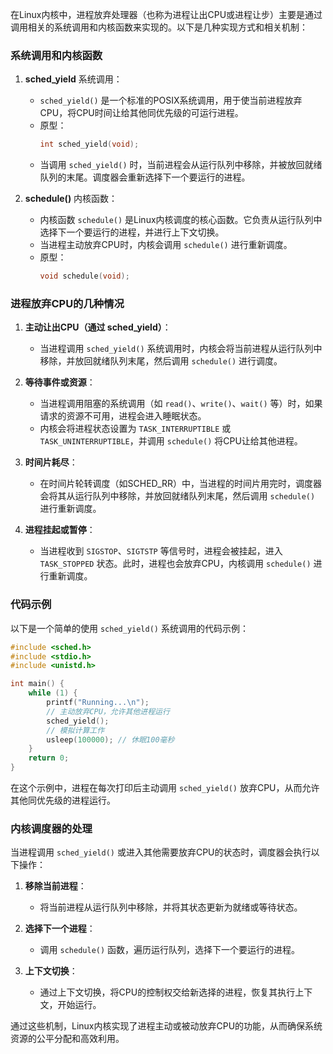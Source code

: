 在Linux内核中，进程放弃处理器（也称为进程让出CPU或进程让步）主要是通过调用相关的系统调用和内核函数来实现的。以下是几种实现方式和相关机制：

### 系统调用和内核函数

1. **sched_yield** 系统调用：
    - `sched_yield()` 是一个标准的POSIX系统调用，用于使当前进程放弃CPU，将CPU时间让给其他同优先级的可运行进程。
    - 原型：
      ```c
      int sched_yield(void);
      ```
    - 当调用 `sched_yield()` 时，当前进程会从运行队列中移除，并被放回就绪队列的末尾。调度器会重新选择下一个要运行的进程。

2. **schedule()** 内核函数：
    - 内核函数 `schedule()` 是Linux内核调度的核心函数。它负责从运行队列中选择下一个要运行的进程，并进行上下文切换。
    - 当进程主动放弃CPU时，内核会调用 `schedule()` 进行重新调度。
    - 原型：
      ```c
      void schedule(void);
      ```

### 进程放弃CPU的几种情况

1. **主动让出CPU（通过 sched_yield）**：
    - 当进程调用 `sched_yield()` 系统调用时，内核会将当前进程从运行队列中移除，并放回就绪队列末尾，然后调用 `schedule()` 进行调度。

2. **等待事件或资源**：
    - 当进程调用阻塞的系统调用（如 `read()`、`write()`、`wait()` 等）时，如果请求的资源不可用，进程会进入睡眠状态。
    - 内核会将进程状态设置为 `TASK_INTERRUPTIBLE` 或 `TASK_UNINTERRUPTIBLE`，并调用 `schedule()` 将CPU让给其他进程。

3. **时间片耗尽**：
    - 在时间片轮转调度（如SCHED_RR）中，当进程的时间片用完时，调度器会将其从运行队列中移除，并放回就绪队列末尾，然后调用 `schedule()` 进行重新调度。

4. **进程挂起或暂停**：
    - 当进程收到 `SIGSTOP`、`SIGTSTP` 等信号时，进程会被挂起，进入 `TASK_STOPPED` 状态。此时，进程也会放弃CPU，内核调用 `schedule()` 进行重新调度。

### 代码示例

以下是一个简单的使用 `sched_yield()` 系统调用的代码示例：

```c
#include <sched.h>
#include <stdio.h>
#include <unistd.h>

int main() {
    while (1) {
        printf("Running...\n");
        // 主动放弃CPU，允许其他进程运行
        sched_yield();
        // 模拟计算工作
        usleep(100000); // 休眠100毫秒
    }
    return 0;
}
```

在这个示例中，进程在每次打印后主动调用 `sched_yield()` 放弃CPU，从而允许其他同优先级的进程运行。

### 内核调度器的处理

当进程调用 `sched_yield()` 或进入其他需要放弃CPU的状态时，调度器会执行以下操作：

1. **移除当前进程**：
    - 将当前进程从运行队列中移除，并将其状态更新为就绪或等待状态。

2. **选择下一个进程**：
    - 调用 `schedule()` 函数，遍历运行队列，选择下一个要运行的进程。

3. **上下文切换**：
    - 通过上下文切换，将CPU的控制权交给新选择的进程，恢复其执行上下文，开始运行。

通过这些机制，Linux内核实现了进程主动或被动放弃CPU的功能，从而确保系统资源的公平分配和高效利用。